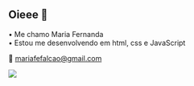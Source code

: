 ## Oieee 👋

<div>• Me chamo Maria Fernanda </div>
<div>• Estou me desenvolvendo em html, css e JavaScript</div>

💌 mariafefalcao@gmail.com

![](https://tenor.com/bv0kk.gif)

